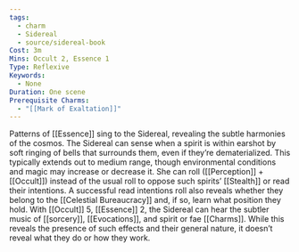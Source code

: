```yaml
---
tags:
  - charm
  - Sidereal
  - source/sidereal-book
Cost: 3m
Mins: Occult 2, Essence 1
Type: Reflexive
Keywords:
  - None
Duration: One scene
Prerequisite Charms:
  - "[[Mark of Exaltation]]"
---
```

Patterns of [[Essence]] sing to the Sidereal, revealing the subtle harmonies of the cosmos. The Sidereal can sense when a spirit is within earshot by soft ringing of bells that surrounds them, even if they’re dematerialized. This typically extends out to medium range, though environmental conditions and magic may increase or decrease it. She can roll ([[Perception]] + [[Occult]]) instead of the usual roll to oppose such spirits’ [[Stealth]] or read their intentions. A successful read intentions roll also reveals whether they belong to the [[Celestial Bureaucracy]] and, if so, learn what position they hold. With [[Occult]] 5, [[Essence]] 2, the Sidereal can hear the subtler music of [[sorcery]], [[Evocations]], and spirit or fae [[Charms]]. While this reveals the presence of such effects and their general nature, it doesn’t reveal what they do or how they work.